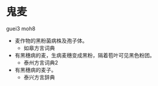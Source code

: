 # 鬼麦
guei3 moh8
+ 麦作物的黑粉菌病株及孢子体。
  * 如皋方言词典
+ 有黑穗病的麦，生病麦穗变成黑粉，隔着苞叶可见黑色粉团。
  * 泰州方言词典2
+ 有黑穗病的麦子。
  * 泰兴方言辞典
